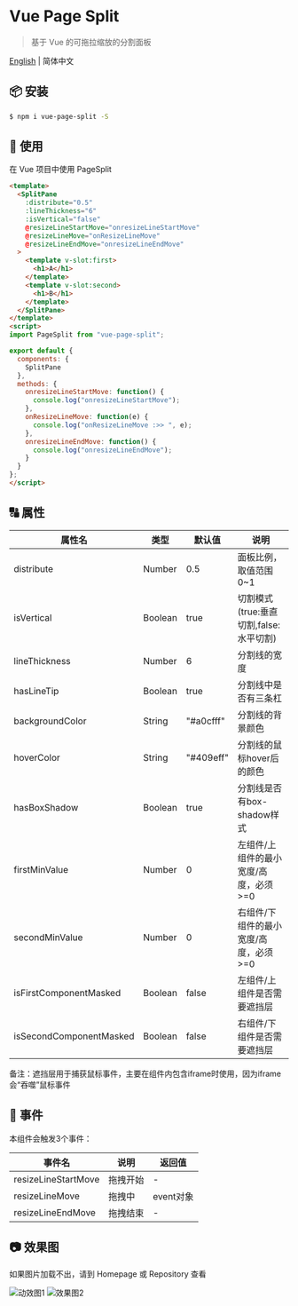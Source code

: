 # Vue Page Split

> 基于 Vue 的可拖拉缩放的分割面板

[English](./README.en-US.md) | 简体中文

## 📦 安装

``` bash
$ npm i vue-page-split -S
```
## 🔨 使用

在 Vue 项目中使用 PageSplit

```html
<template>
  <SplitPane
    :distribute="0.5"
    :lineThickness="6"
    :isVertical="false"
    @resizeLineStartMove="onresizeLineStartMove"
    @resizeLineMove="onResizeLineMove"
    @resizeLineEndMove="onresizeLineEndMove"
  >
    <template v-slot:first>
      <h1>A</h1>
    </template>
    <template v-slot:second>
      <h1>B</h1>
    </template>
  </SplitPane>
</template>
<script>
import PageSplit from "vue-page-split";

export default {
  components: {
    SplitPane
  },
  methods: {
    onresizeLineStartMove: function() {
      console.log("onresizeLineStartMove");
    },
    onResizeLineMove: function(e) {
      console.log("onResizeLineMove :>> ", e);
    },
    onresizeLineEndMove: function() {
      console.log("onresizeLineEndMove");
    }
  }
};
</script>
```

## 🔠 属性

| 属性名                  | 类型    | 默认值    | 说明                                   |
|-------------------------|---------|-----------|----------------------------------------|
| distribute              | Number  | 0.5       | 面板比例，取值范围 0~1                 |
| isVertical              | Boolean | true      | 切割模式(true:垂直切割,false:水平切割) |
| lineThickness           | Number  | 6         | 分割线的宽度                           |
| hasLineTip              | Boolean | true      | 分割线中是否有三条杠                   |
| backgroundColor         | String  | "#a0cfff" | 分割线的背景颜色                       |
| hoverColor              | String  | "#409eff" | 分割线的鼠标hover后的颜色              |
| hasBoxShadow            | Boolean | true      | 分割线是否有box-shadow样式             |
| firstMinValue           | Number  | 0         | 左组件/上组件的最小宽度/高度，必须>=0  |
| secondMinValue          | Number  | 0         | 右组件/下组件的最小宽度/高度，必须>=0  |
| isFirstComponentMasked  | Boolean | false     | 左组件/上组件是否需要遮挡层            |
| isSecondComponentMasked | Boolean | false     | 右组件/下组件是否需要遮挡层            |

备注：遮挡层用于捕获鼠标事件，主要在组件内包含iframe时使用，因为iframe会“吞噬”鼠标事件

## 🎺 事件
本组件会触发3个事件：

| 事件名              | 说明     | 返回值    |
|---------------------|----------|-----------|
| resizeLineStartMove | 拖拽开始 | -         |
| resizeLineMove      | 拖拽中   | event对象 |
| resizeLineEndMove   | 拖拽结束 | -         |


## 📷 效果图
如果图片加载不出，请到 Homepage 或 Repository 查看

![动效图1](https://gitee.com/bi2008/vue-page-split/raw/master/screenshot/vue-page-split-demo.gif)
![效果图2](https://gitee.com/bi2008/vue-page-split/raw/master/screenshot/3.png)
